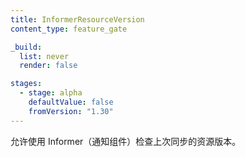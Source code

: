 ```yaml
---
title: InformerResourceVersion
content_type: feature_gate

_build:
  list: never
  render: false

stages:
  - stage: alpha 
    defaultValue: false
    fromVersion: "1.30"
---
```


<!--
Enables the check over the last synced resource version using the informer.
-->
允许使用 Informer（通知组件）检查上次同步的资源版本。
